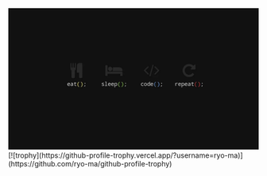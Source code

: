 <img src="banner.webp">
[![trophy](https://github-profile-trophy.vercel.app/?username=ryo-ma)](https://github.com/ryo-ma/github-profile-trophy)

<!--
**terepapakamaal/terepapakamaal** is a ✨ _special_ ✨ repository because its `README.md` (this file) appears on your GitHub profile.

Here are some ideas to get you started:

- 🔭 I’m currently working on ...
- 🌱 I’m currently learning ...
- 👯 I’m looking to collaborate on ...
- 🤔 I’m looking for help with ...
- 💬 Ask me about ...
- 📫 How to reach me: ...
- 😄 Pronouns: ...
- ⚡ Fun fact: ...
-->
